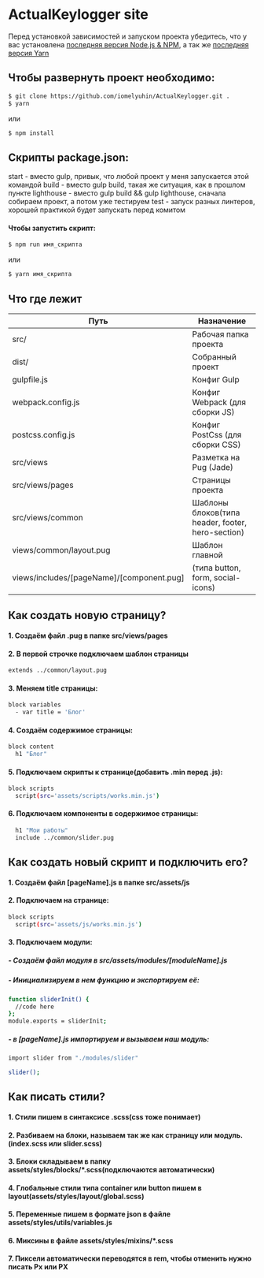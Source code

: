 # ActualKeylogger site

Перед установкой зависимостей и запуском проекта убедитесь, что у вас установлена [последняя версия Node.js & NPM](https://nodejs.org/en/download/current/), а так же [последняя версия Yarn](https://yarnpkg.com/ru/docs/install) 

##  Чтобы развернуть проект необходимо:
```sh
$ git clone https://github.com/iomelyuhin/ActualKeylogger.git .
$ yarn
```
или
```sh
$ npm install
```

## Скрипты package.json:

start - вместо gulp, привык, что любой проект у меня запускается этой командой
build - вместо gulp build, такая же ситуация, как в прошлом пункте
lighthouse - вместо gulp build && gulp lighthouse, сначала собираем проект, а потом уже тестируем
test - запуск разных линтеров, хорошей практикой будет запускать перед комитом


#### Чтобы запустить скрипт:
```sh
$ npm run имя_скрипта
```
или
```sh
$ yarn имя_скрипта
```
## Что где лежит
| Путь | Назначение |
| ------ | ------ |
| src/ | Рабочая папка проекта |
| dist/ | Собранный проект |
| gulpfile.js | Конфиг Gulp |
| webpack.config.js | Конфиг Webpack (для сборки JS) |
| postcss.config.js | Конфиг PostCss (для сборки CSS) |
| src/views | Разметка на Pug (Jade) |
| src/views/pages | Страницы проекта |
| src/views/common | Шаблоны блоков(типа header, footer, hero-section) |
| views/common/layout.pug | Шаблон главной
| views/includes/[pageName]/[component.pug] | (типа button, form, social-icons)


## Как создать новую страницу?
#### 1. Создаём файл .pug в папке src/views/pages
#### 2. В первой строчке подключаем шаблон страницы
```sh
extends ../common/layout.pug
```
#### 3. Меняем title страницы:
```sh
block variables
  - var title = 'Блог'
```
#### 4. Создаём содержимое страницы:
```sh
block content
  h1 "Блог"
```
#### 5. Подключаем скрипты к странице(добавить .min перед .js):
```sh
block scripts
  script(src='assets/scripts/works.min.js')
```
#### 6. Подключаем компоненты в содержимое страницы:
```sh
  h1 "Мои работы"
  include ../common/slider.pug
```

## Как создать новый скрипт и подключить его?

#### 1. Создаём файл [pageName].js в папке src/assets/js
#### 2. Подключаем на странице:
```sh
block scripts
  script(src='assets/js/works.min.js')
```
#### 3. Подключаем модули:
##### - Создаём файл модуля в src/assets/modules/[moduleName].js
##### - Инициализируем в нем функцию и экспортируем её:
```sh
function sliderInit() {
  //code here
};
module.exports = sliderInit;
```
##### - в [pageName].js импортируем и вызываем наш модуль:
```sh
import slider from "./modules/slider"

slider();
```

## Как писать стили?
#### 1. Стили пишем в синтаксисе .scss(css тоже понимает)
#### 2. Разбиваем на блоки, называем так же как страницу или модуль.(index.scss или slider.scss)
#### 3. Блоки складываем в папку assets/styles/blocks/*.scss(подключаются автоматически)
#### 4. Глобальные стили типа container или button пишем в layout(assets/styles/layout/global.scss)
#### 5. Переменные пишем в формате json в файле assets/styles/utils/variables.js
#### 6. Миксины в файле assets/styles/mixins/*.scss
#### 7. Пиксели автоматически переводятся в rem, чтобы отменить нужно писать Px или PX

